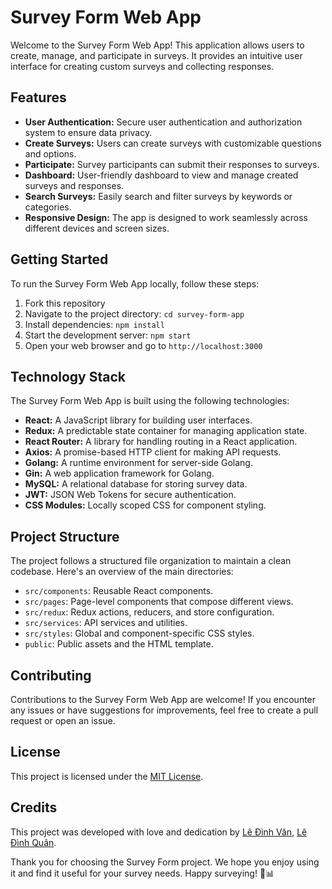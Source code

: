 # Survey Form Web App

Welcome to the Survey Form Web App! This application allows users to create, manage, and participate in surveys. It provides an intuitive user interface for creating custom surveys and collecting responses.

## Features

- **User Authentication:** Secure user authentication and authorization system to ensure data privacy.
- **Create Surveys:** Users can create surveys with customizable questions and options.
- **Participate:** Survey participants can submit their responses to surveys.
- **Dashboard:** User-friendly dashboard to view and manage created surveys and responses.
- **Search Surveys:** Easily search and filter surveys by keywords or categories.
- **Responsive Design:** The app is designed to work seamlessly across different devices and screen sizes.

## Getting Started

To run the Survey Form Web App locally, follow these steps:

1. Fork this repository
2. Navigate to the project directory: `cd survey-form-app`
3. Install dependencies: `npm install`
4. Start the development server: `npm start`
5. Open your web browser and go to `http://localhost:3000`

## Technology Stack

The Survey Form Web App is built using the following technologies:

- **React:** A JavaScript library for building user interfaces.
- **Redux:** A predictable state container for managing application state.
- **React Router:** A library for handling routing in a React application.
- **Axios:** A promise-based HTTP client for making API requests.
- **Golang:** A runtime environment for server-side Golang.
- **Gin:** A web application framework for Golang.
- **MySQL:** A relational database for storing survey data.
- **JWT:** JSON Web Tokens for secure authentication.
- **CSS Modules:** Locally scoped CSS for component styling.

## Project Structure

The project follows a structured file organization to maintain a clean codebase. Here's an overview of the main directories:

- `src/components`: Reusable React components.
- `src/pages`: Page-level components that compose different views.
- `src/redux`: Redux actions, reducers, and store configuration.
- `src/services`: API services and utilities.
- `src/styles`: Global and component-specific CSS styles.
- `public`: Public assets and the HTML template.

## Contributing

Contributions to the Survey Form Web App are welcome! If you encounter any issues or have suggestions for improvements, feel free to create a pull request or open an issue.

## License

This project is licensed under the [MIT License](LICENSE).

## Credits

This project was developed with love and dedication by [Lê Đình Văn](https://github.com/VanLeDinh96), [Lê Đình Quân](https://github.com/Doflamingo1998).

Thank you for choosing the Survey Form project. We hope you enjoy using it and find it useful for your survey needs. Happy surveying! 📝📊
